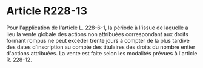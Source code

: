 # Article R228-13

Pour l'application de l'article L. 228-6-1, la période à l'issue de laquelle a lieu la vente globale des actions non attribuées correspondant aux droits formant rompus ne peut excéder trente jours à compter de la plus tardive des dates d'inscription au compte des titulaires des droits du nombre entier d'actions attribuées. La vente est faite selon les modalités prévues à l'article R. 228-12.

